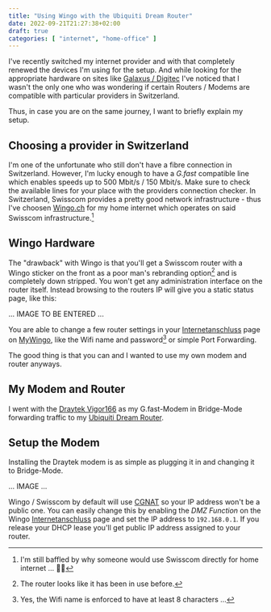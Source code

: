 ```yaml
---
title: "Using Wingo with the Ubiquiti Dream Router"
date: 2022-09-21T21:27:38+02:00
draft: true
categories: [ "internet", "home-office" ]
---
```


I've recently switched my internet provider and with that completely renewed the
devices I'm using for the setup. And while looking for the appropriate hardware 
on sites like [Galaxus / Digitec](https://galaxus.ch) I've noticed that I wasn't 
the only one who was wondering if certain Routers / Modems are compatible 
with particular providers in Switzerland. 

Thus, in case you are on the same journey, I want to briefly explain my setup.

## Choosing a provider in Switzerland

I'm one of the unfortunate who still don't have a fibre connection in Switzerland.
However, I'm lucky enough to have a *G.fast* compatible line which enables speeds up to 
500 Mbit/s / 150 Mbit/s. Make sure to check the available lines for your place with the providers
connection checker. 
In Switzerland, Swisscom provides a pretty good network infrastructure - thus I've choosen
[Wingo.ch](https://wingo.ch) for my home internet which operates on said Swisscom infrastructure.[^1]

## Wingo Hardware

The "drawback" with Wingo is that you'll get a Swisscom router with a 
Wingo sticker on the front as a poor man's rebranding option[^3] and is completely down stripped. 
You won't get any administration interface on the router itself. Instead browsing to the routers IP
will give you a static status page, like this:

... IMAGE TO BE ENTERED ...

You are able to change a few router settings in your [Internetanschluss](https://mywingo.wingo.ch/eCare/wireline/de/internet) 
page on [MyWingo](https://mywingo.wingo.ch), like the Wifi name and password[^2] or simple Port Forwarding.

The good thing is that you can and I wanted to use my own modem and router anyways.

## My Modem and Router

I went with the [Draytek Vigor166](https://www.galaxus.ch/de/s1/product/draytek-vigor166-router-14620989) as my G.fast-Modem 
in Bridge-Mode forwarding traffic to my [Ubiquiti Dream Router](https://www.galaxus.ch/de/s1/product/ubiquiti-dream-router-all-in-one-wifi-6-router-4x4-mu-mimoofdma-2x-poe-ports-router-21398637).

## Setup the Modem

Installing the Draytek modem is as simple as plugging it in and changing it to Bridge-Mode.

... IMAGE ...

Wingo / Swisscom by default will use [CGNAT](https://en.wikipedia.org/wiki/Carrier-grade_NAT) 
so your IP address won't be a public one. You can easily change this by enabling the *DMZ Function* 
on the Wingo [Internetanschluss](https://mywingo.wingo.ch/eCare/wireline/de/internet) page and set the
IP address to `192.168.0.1`. If you release your DHCP lease you'll get public IP address assigned 
to your router.

[^1]: I'm still baffled by why someone would use Swisscom directly for home internet ... 🤷‍♂️

[^2]: Yes, the Wifi name is enforced to have at least 8 characters ...

[^3]: The router looks like it has been in use before.